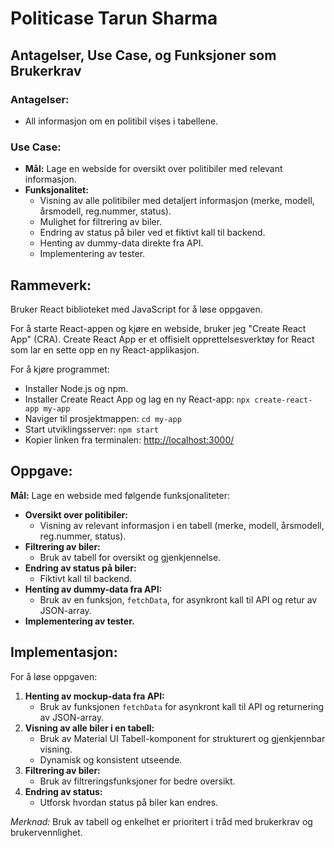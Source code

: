 # Politicase Tarun Sharma

## Antagelser, Use Case, og Funksjoner som Brukerkrav

### Antagelser:
- All informasjon om en politibil vises i tabellene.

### Use Case:
- **Mål:** Lage en webside for oversikt over politibiler med relevant informasjon.
- **Funksjonalitet:**
  - Visning av alle politibiler med detaljert informasjon (merke, modell, årsmodell, reg.nummer, status).
  - Mulighet for filtrering av biler.
  - Endring av status på biler ved et fiktivt kall til backend.
  - Henting av dummy-data direkte fra API.
  - Implementering av tester.

## Rammeverk:

Bruker React biblioteket med JavaScript for å løse oppgaven.

For å starte React-appen og kjøre en webside, bruker jeg "Create React App" (CRA). Create React App er et offisielt opprettelsesverktøy for React som lar en sette opp en ny React-applikasjon.

For å kjøre programmet:
- Installer Node.js og npm.
- Installer Create React App og lag en ny React-app: `npx create-react-app my-app`
- Naviger til prosjektmappen: `cd my-app`
- Start utviklingsserver: `npm start`
- Kopier linken fra terminalen: [http://localhost:3000/](http://localhost:3000/)

## Oppgave:

**Mål:** Lage en webside med følgende funksjonaliteter:

- **Oversikt over politibiler:**
  - Visning av relevant informasjon i en tabell (merke, modell, årsmodell, reg.nummer, status).
- **Filtrering av biler:**
  - Bruk av tabell for oversikt og gjenkjennelse.
- **Endring av status på biler:**
  - Fiktivt kall til backend.
- **Henting av dummy-data fra API:**
  - Bruk av en funksjon, `fetchData`, for asynkront kall til API og retur av JSON-array.
- **Implementering av tester.**

## Implementasjon:

For å løse oppgaven:

1. **Henting av mockup-data fra API:**
   - Bruk av funksjonen `fetchData` for asynkront kall til API og returnering av JSON-array.
2. **Visning av alle biler i en tabell:**
   - Bruk av Material UI Tabell-komponent for strukturert og gjenkjennbar visning.
   - Dynamisk og konsistent utseende.
3. **Filtrering av biler:**
   - Bruk av filtreringsfunksjoner for bedre oversikt.
4. **Endring av status:**
   - Utforsk hvordan status på biler kan endres.

*Merknad:* Bruk av tabell og enkelhet er prioritert i tråd med brukerkrav og brukervennlighet.
